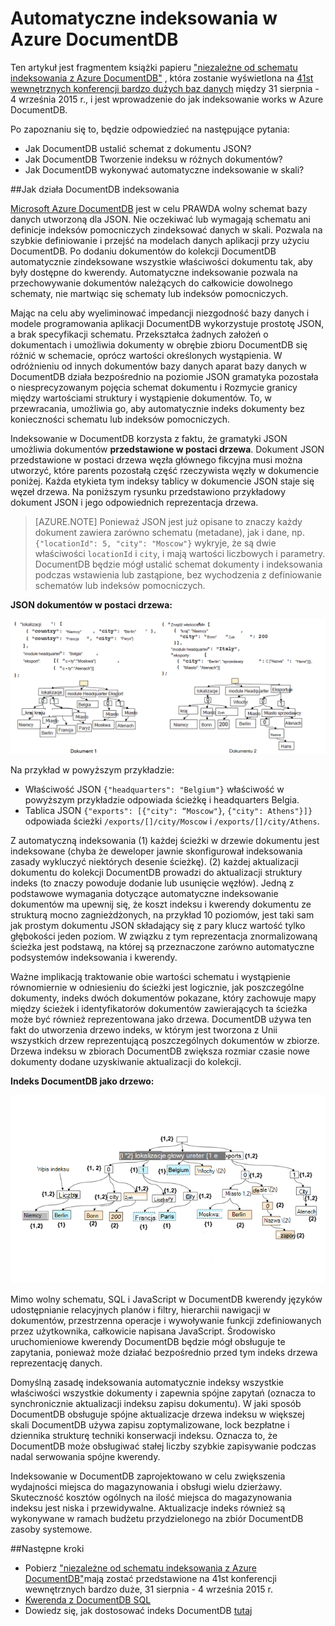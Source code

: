 <properties 
    pageTitle="Automatyczne indeksowanie w DocumentDB | Microsoft Azure" 
    description="Informacje na temat sposobu automatycznego indeksowania sprawdza się w Azure DocumentDB." 
    services="documentdb" 
    authors="arramac" 
    manager="jhubbard" 
    editor="mimig" 
    documentationCenter=""/>

<tags 
    ms.service="documentdb" 
    ms.workload="data-services" 
    ms.tgt_pltfrm="na" 
    ms.devlang="na" 
    ms.topic="article" 
    ms.date="10/27/2016" 
    ms.author="arramac"/>
    
# <a name="automatic-indexing-in-azure-documentdb"></a>Automatyczne indeksowania w Azure DocumentDB

Ten artykuł jest fragmentem książki papieru ["niezależne od schematu indeksowania z Azure DocumentDB"](http://www.vldb.org/pvldb/vol8/p1668-shukla.pdf) , która zostanie wyświetlona na [41st wewnętrznych konferencji bardzo dużych baz danych](http://www.vldb.org/2015/) między 31 sierpnia - 4 września 2015 r., i jest wprowadzenie do jak indeksowanie works w Azure DocumentDB. 

Po zapoznaniu się to, będzie odpowiedzieć na następujące pytania:

- Jak DocumentDB ustalić schemat z dokumentu JSON?
- Jak DocumentDB Tworzenie indeksu w różnych dokumentów?
- Jak DocumentDB wykonywać automatyczne indeksowanie w skali?

##<a id="HowDocumentDBIndexingWorks"></a>Jak działa DocumentDB indeksowania

[Microsoft Azure DocumentDB](https://azure.microsoft.com/services/documentdb/) jest w celu PRAWDA wolny schemat bazy danych utworzoną dla JSON. Nie oczekiwać lub wymagają schematu ani definicje indeksów pomocniczych zindeksować danych w skali. Pozwala na szybkie definiowanie i przejść na modelach danych aplikacji przy użyciu DocumentDB. Po dodaniu dokumentów do kolekcji DocumentDB automatycznie zindeksowane wszystkie właściwości dokumentu tak, aby były dostępne do kwerendy. Automatyczne indeksowanie pozwala na przechowywanie dokumentów należących do całkowicie dowolnego schematy, nie martwiąc się schematy lub indeksów pomocniczych.

Mając na celu aby wyeliminować impedancji niezgodność bazy danych i modele programowania aplikacji DocumentDB wykorzystuje prostotę JSON, a brak specyfikacji schematu. Przekształca żadnych założeń o dokumentach i umożliwia dokumenty w obrębie zbioru DocumentDB się różnić w schemacie, oprócz wartości określonych wystąpienia. W odróżnieniu od innych dokumentów bazy danych aparat bazy danych w DocumentDB działa bezpośrednio na poziomie JSON gramatyka pozostała o niesprecyzowanym pojęcia schemat dokumentu i Rozmycie granicy między wartościami struktury i wystąpienie dokumentów. To, w przewracania, umożliwia go, aby automatycznie indeks dokumenty bez konieczności schematu lub indeksów pomocniczych.

Indeksowanie w DocumentDB korzysta z faktu, że gramatyki JSON umożliwia dokumentów **przedstawione w postaci drzewa**. Dokument JSON przedstawione w postaci drzewa węzła głównego fikcyjna musi można utworzyć, które parents pozostałą część rzeczywista węzły w dokumencie poniżej. Każda etykieta tym indeksy tablicy w dokumencie JSON staje się węzeł drzewa. Na poniższym rysunku przedstawiono przykładowy dokument JSON i jego odpowiednich reprezentacja drzewa.

>[AZURE.NOTE] Ponieważ JSON jest już opisane to znaczy każdy dokument zawiera zarówno schematu (metadane), jak i dane, np. `{"locationId": 5, "city": "Moscow"}` wykryje, że są dwie właściwości `locationId` i `city`, i mają wartości liczbowych i parametry. DocumentDB będzie mógł ustalić schemat dokumenty i indeksowania podczas wstawienia lub zastąpione, bez wychodzenia z definiowanie schematów lub indeksów pomocniczych.


**JSON dokumentów w postaci drzewa:**

![Dokumentów w postaci drzewa](media/documentdb-indexing/DocumentsAsTrees.png)

Na przykład w powyższym przykładzie:

- Właściwość JSON `{"headquarters": "Belgium"}` właściwość w powyższym przykładzie odpowiada ścieżkę i headquarters Belgia.
- Tablica JSON `{"exports": [{"city": “Moscow"}`, `{"city": Athens"}]}` odpowiada ścieżki `/exports/[]/city/Moscow` i `/exports/[]/city/Athens`.

Z automatyczną indeksowania (1) każdej ścieżki w drzewie dokumentu jest indeksowane (chyba że deweloper jawnie skonfigurował indeksowania zasady wykluczyć niektórych desenie ścieżkę). (2) każdej aktualizacji dokumentu do kolekcji DocumentDB prowadzi do aktualizacji struktury indeks (to znaczy powoduje dodanie lub usunięcie węzłów). Jedną z podstawowe wymagania dotyczące automatyczne indeksowanie dokumentów ma upewnij się, że koszt indeksu i kwerendy dokumentu ze strukturą mocno zagnieżdżonych, na przykład 10 poziomów, jest taki sam jak prostym dokumentu JSON składający się z pary klucz wartość tylko głębokości jeden poziom. W związku z tym reprezentacja znormalizowaną ścieżka jest podstawą, na której są przeznaczone zarówno automatyczne podsystemów indeksowania i kwerendy.

Ważne implikacją traktowanie obie wartości schematu i wystąpienie równomiernie w odniesieniu do ścieżki jest logicznie, jak poszczególne dokumenty, indeks dwóch dokumentów pokazane, który zachowuje mapy między ścieżek i identyfikatorów dokumentów zawierających ta ścieżka może być również reprezentowana jako drzewa. DocumentDB używa ten fakt do utworzenia drzewo indeks, w którym jest tworzona z Unii wszystkich drzew reprezentującą poszczególnych dokumentów w zbiorze. Drzewa indeksu w zbiorach DocumentDB zwiększa rozmiar czasie nowe dokumenty dodane uzyskiwanie aktualizacji do kolekcji.


**Indeks DocumentDB jako drzewo:**

![Indeks w postaci drzewa](media/documentdb-indexing/IndexAsTree.png)

Mimo wolny schematu, SQL i JavaScript w DocumentDB kwerendy języków udostępnianie relacyjnych planów i filtry, hierarchii nawigacji w dokumentów, przestrzenna operacje i wywoływanie funkcji zdefiniowanych przez użytkownika, całkowicie napisana JavaScript. Środowisko uruchomieniowe kwerendy DocumentDB będzie mógł obsługuje te zapytania, ponieważ może działać bezpośrednio przed tym indeks drzewa reprezentację danych.

Domyślną zasadę indeksowania automatycznie indeksy wszystkie właściwości wszystkie dokumenty i zapewnia spójne zapytań (oznacza to synchronicznie aktualizacji indeksu zapisu dokumentu). W jaki sposób DocumentDB obsługuje spójne aktualizacje drzewa indeksu w większej skali DocumentDB używa zapisu zoptymalizowane, lock bezpłatne i dziennika strukturę techniki konserwacji indeksu. Oznacza to, że DocumentDB może obsługiwać stałej liczby szybkie zapisywanie podczas nadal serwowania spójne kwerendy. 

Indeksowanie w DocumentDB zaprojektowano w celu zwiększenia wydajności miejsca do magazynowania i obsługi wielu dzierżawy. Skuteczność kosztów ogólnych na ilość miejsca do magazynowania indeksu jest niska i przewidywalne. Aktualizacje indeks również są wykonywane w ramach budżetu przydzielonego na zbiór DocumentDB zasoby systemowe.

##<a name="NextSteps"></a>Następne kroki
- Pobierz ["niezależne od schematu indeksowania z Azure DocumentDB"](http://www.vldb.org/pvldb/vol8/p1668-shukla.pdf)mają zostać przedstawione na 41st konferencji wewnętrznych bardzo duże, 31 sierpnia - 4 września 2015 r.
- [Kwerenda z DocumentDB SQL](documentdb-sql-query.md)
- Dowiedz się, jak dostosować indeks DocumentDB [tutaj](documentdb-indexing-policies.md)
 
